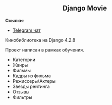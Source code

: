 <h2 align="center">Django Movie</h2>

**Ссылки**:
- [Telegram чат](https://t.me/IvanFilippochkin)

Кинобиблиотека на Django 4.2.8

Проект написан в рамках обучения.

- Категории
- Жанры
- Фильмы
- Кадры из фильма
- Режиссеры\Актеры
- Звезды рейтинга
- Отзывы
- Фильтры
